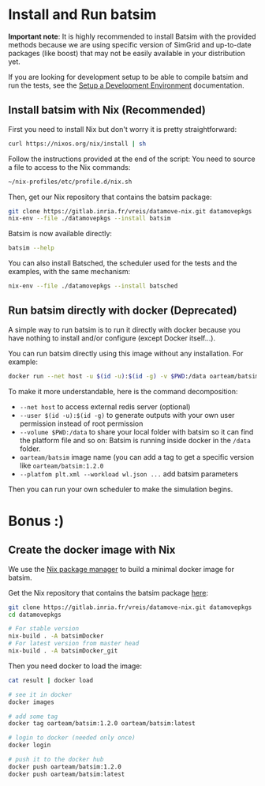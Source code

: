 # Install and Run batsim

**Important note**: It is highly recommended to install Batsim with the
provided methods because we are using specific version of SimGrid and
up-to-date packages (like boost) that may not be easily available in your
distribution yet.

If you are looking for development setup to be able to compile batsim and
run the tests, see the [Setup a Development Environment](dev_batsim.md)
documentation.

## Install batsim with Nix (**Recommended**)

First you need to install Nix but don't worry it is pretty straightforward:
```sh
curl https://nixos.org/nix/install | sh
```

Follow the instructions provided at the end of the script: You need to
source a file to access to the Nix commands:
```sh
~/nix-profiles/etc/profile.d/nix.sh
```

Then, get our Nix repository that contains the batsim package:
```sh
git clone https://gitlab.inria.fr/vreis/datamove-nix.git datamovepkgs
nix-env --file ./datamovepkgs --install batsim
```

Batsim is now available directly:
```sh
batsim --help
```

You can also install Batsched, the scheduler used for the tests and the
examples, with the same mechanism:
```sh
nix-env --file ./datamovepkgs --install batsched
```

## Run batsim directly with docker (Deprecated)

A simple way to run batsim is to run it directly with docker because you
have nothing to install and/or configure (except Docker itself...).

You can run batsim directly using this image without any installation. For
example:
```sh
docker run --net host -u $(id -u):$(id -g) -v $PWD:/data oarteam/batsim  -p ./platforms/energy_platform_homogeneous_no_net_32.xml -w ./workload_seed20_200jobs.json -e seed20
```

To make it more understandable, here is the command decomposition:

- ``--net host`` to access external redis server (optional)
- ``--user $(id -u):$(id -g)`` to generate outputs with your own user permission instead of root permission
- ``--volume $PWD:/data`` to share your local folder with batsim so it can
  find the platform file and so on: Batsim is running inside docker in the
  ``/data`` folder.
- ``oarteam/batsim`` image name (you can add a tag to get a specific version like ``oarteam/batsim:1.2.0``
- ``--platfom plt.xml --workload wl.json ...`` add batsim parameters

Then you can run your own scheduler to make the simulation begins.

# Bonus :)

## Create the docker image with Nix

We use the [Nix package manager](https://nixos.org/nix/) to build a minimal
docker image for batsim.

Get the Nix repository that contains the batsim package [here](https://gitlab.inria.fr/vreis/datamove-nix):

```sh
git clone https://gitlab.inria.fr/vreis/datamove-nix.git datamovepkgs
cd datamovepkgs

# For stable version
nix-build . -A batsimDocker
# For latest version from master head
nix-build . -A batsimDocker_git
```

Then you need docker to load the image:
```sh
cat result | docker load

# see it in docker
docker images

# add some tag
docker tag oarteam/batsim:1.2.0 oarteam/batsim:latest

# login to docker (needed only once)
docker login

# push it to the docker hub
docker push oarteam/batsim:1.2.0
docker push oarteam/batsim:latest

```

